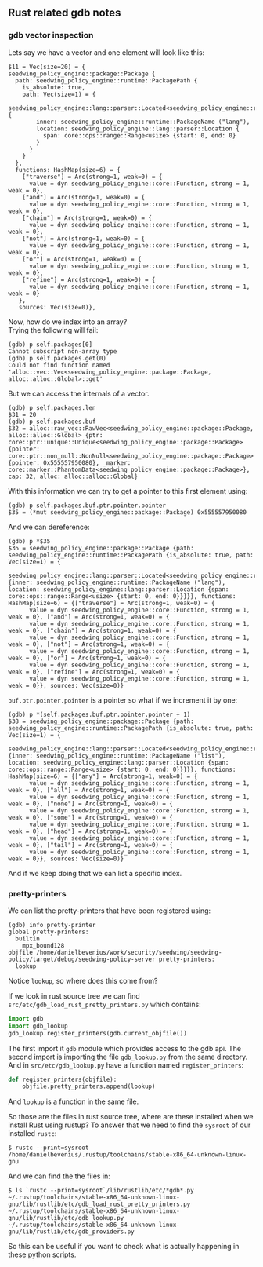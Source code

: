 ## Rust related gdb notes

### gdb vector inspection
Lets say we have a vector and one element will look like this:
```console
$11 = Vec(size=20) = {
seedwing_policy_engine::package::Package {
  path: seedwing_policy_engine::runtime::PackagePath {
    is_absolute: true,
    path: Vec(size=1) = {
      seedwing_policy_engine::lang::parser::Located<seedwing_policy_engine::runtime::PackageName> {
        inner: seedwing_policy_engine::runtime::PackageName ("lang"),
        location: seedwing_policy_engine::lang::parser::Location {
          span: core::ops::range::Range<usize> {start: 0, end: 0}
        }
      }
    }
  },
  functions: HashMap(size=6) = {
    ["traverse"] = Arc(strong=1, weak=0) = {
      value = dyn seedwing_policy_engine::core::Function, strong = 1, weak = 0},
    ["and"] = Arc(strong=1, weak=0) = {
      value = dyn seedwing_policy_engine::core::Function, strong = 1, weak = 0},
    ["chain"] = Arc(strong=1, weak=0) = {
      value = dyn seedwing_policy_engine::core::Function, strong = 1, weak = 0},
    ["not"] = Arc(strong=1, weak=0) = {
      value = dyn seedwing_policy_engine::core::Function, strong = 1, weak = 0},
    ["or"] = Arc(strong=1, weak=0) = {
      value = dyn seedwing_policy_engine::core::Function, strong = 1, weak = 0},
    ["refine"] = Arc(strong=1, weak=0) = {
      value = dyn seedwing_policy_engine::core::Function, strong = 1, weak = 0}
   },
   sources: Vec(size=0)},
```
Now, how do we index into an array?  
Trying the following will fail:
```console
(gdb) p self.packages[0]
Cannot subscript non-array type
(gdb) p self.packages.get(0)
Could not find function named 'alloc::vec::Vec<seedwing_policy_engine::package::Package, alloc::alloc::Global>::get'
```

But we can access the internals of a vector.
```console
(gdb) p self.packages.len 
$31 = 20
(gdb) p self.packages.buf
$32 = alloc::raw_vec::RawVec<seedwing_policy_engine::package::Package, alloc::alloc::Global> {ptr: core::ptr::unique::Unique<seedwing_policy_engine::package::Package> {pointer: core::ptr::non_null::NonNull<seedwing_policy_engine::package::Package> {pointer: 0x555557950080}, _marker: core::marker::PhantomData<seedwing_policy_engine::package::Package>}, cap: 32, alloc: alloc::alloc::Global}
```
With this information we can try to get a pointer to this first element using:
```console
(gdb) p self.packages.buf.ptr.pointer.pointer
$35 = (*mut seedwing_policy_engine::package::Package) 0x555557950080
```
And we can dereference:
```console
(gdb) p *$35
$36 = seedwing_policy_engine::package::Package {path: seedwing_policy_engine::runtime::PackagePath {is_absolute: true, path: Vec(size=1) = {
      seedwing_policy_engine::lang::parser::Located<seedwing_policy_engine::runtime::PackageName> {inner: seedwing_policy_engine::runtime::PackageName ("lang"), location: seedwing_policy_engine::lang::parser::Location {span: core::ops::range::Range<usize> {start: 0, end: 0}}}}}, functions: HashMap(size=6) = {["traverse"] = Arc(strong=1, weak=0) = {
      value = dyn seedwing_policy_engine::core::Function, strong = 1, weak = 0}, ["and"] = Arc(strong=1, weak=0) = {
      value = dyn seedwing_policy_engine::core::Function, strong = 1, weak = 0}, ["chain"] = Arc(strong=1, weak=0) = {
      value = dyn seedwing_policy_engine::core::Function, strong = 1, weak = 0}, ["not"] = Arc(strong=1, weak=0) = {
      value = dyn seedwing_policy_engine::core::Function, strong = 1, weak = 0}, ["or"] = Arc(strong=1, weak=0) = {
      value = dyn seedwing_policy_engine::core::Function, strong = 1, weak = 0}, ["refine"] = Arc(strong=1, weak=0) = {
      value = dyn seedwing_policy_engine::core::Function, strong = 1, weak = 0}}, sources: Vec(size=0)}
```

`buf.ptr.pointer.pointer` is a pointer so what if we increment it by one:
```console
(gdb) p *(self.packages.buf.ptr.pointer.pointer + 1)
$38 = seedwing_policy_engine::package::Package {path: seedwing_policy_engine::runtime::PackagePath {is_absolute: true, path: Vec(size=1) = {
      seedwing_policy_engine::lang::parser::Located<seedwing_policy_engine::runtime::PackageName> {inner: seedwing_policy_engine::runtime::PackageName ("list"), location: seedwing_policy_engine::lang::parser::Location {span: core::ops::range::Range<usize> {start: 0, end: 0}}}}}, functions: HashMap(size=6) = {["any"] = Arc(strong=1, weak=0) = {
      value = dyn seedwing_policy_engine::core::Function, strong = 1, weak = 0}, ["all"] = Arc(strong=1, weak=0) = {
      value = dyn seedwing_policy_engine::core::Function, strong = 1, weak = 0}, ["none"] = Arc(strong=1, weak=0) = {
      value = dyn seedwing_policy_engine::core::Function, strong = 1, weak = 0}, ["some"] = Arc(strong=1, weak=0) = {
      value = dyn seedwing_policy_engine::core::Function, strong = 1, weak = 0}, ["head"] = Arc(strong=1, weak=0) = {
      value = dyn seedwing_policy_engine::core::Function, strong = 1, weak = 0}, ["tail"] = Arc(strong=1, weak=0) = {
      value = dyn seedwing_policy_engine::core::Function, strong = 1, weak = 0}}, sources: Vec(size=0)}
```
And if we keep doing that we can list a specific index.

### pretty-printers
We can list the pretty-printers that have been registered using:
```console
(gdb) info pretty-printer 
global pretty-printers:
  builtin
    mpx_bound128
objfile /home/danielbevenius/work/security/seedwing/seedwing-policy/target/debug/seedwing-policy-server pretty-printers:
  lookup
```
Notice `lookup`, so where does this come from?  


If we look in rust source tree we can find
`src/etc/gdb_load_rust_pretty_printers.py` which contains:
```python
import gdb                                                                      
import gdb_lookup                                                               
gdb_lookup.register_printers(gdb.current_objfile())
```
The first import it `gdb` module which provides access to the gdb api.
The second import is importing the file `gdb_lookup.py` from the same directory.
And in `src/etc/gdb_lookup.py` have a function named `register_printers`:
```python
def register_printers(objfile):                                                 
    objfile.pretty_printers.append(lookup)
```
And `lookup` is a function in the same file.

So those are the files in rust source tree, where are these installed when we
install Rust using rustup?
To answer that we need to find the `sysroot` of our installed `rustc`:
```console
$ rustc --print=sysroot
/home/danielbevenius/.rustup/toolchains/stable-x86_64-unknown-linux-gnu
```
And we can find the the files in:
```console
$ ls `rustc --print=sysroot`/lib/rustlib/etc/*gdb*.py
~/.rustup/toolchains/stable-x86_64-unknown-linux-gnu/lib/rustlib/etc/gdb_load_rust_pretty_printers.py
~/.rustup/toolchains/stable-x86_64-unknown-linux-gnu/lib/rustlib/etc/gdb_lookup.py
~/.rustup/toolchains/stable-x86_64-unknown-linux-gnu/lib/rustlib/etc/gdb_providers.py
```
So this can be useful if you want to check what is actually happening in
these python scripts.
